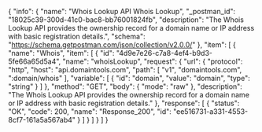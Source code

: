 {
  "info": {
    "name": "Whois Lookup API Whois Lookup",
    "_postman_id": "18025c39-300d-41c0-bac8-bb76001824fb",
    "description": "The Whois Lookup API provides the ownership record for a domain name or IP address with basic registration details.",
    "schema": "https://schema.getpostman.com/json/collection/v2.0.0/"
  },
  "item": [
    {
      "name": "Whois",
      "item": [
        {
          "id": "4d9e7e26-c7a8-4ef4-b9d3-5fe66a65d5a4",
          "name": "whoisLookup",
          "request": {
            "url": {
              "protocol": "http",
              "host": "api.domaintools.com",
              "path": [
                "v1",
                "domaintools.com",
                ":domain/whois"
              ],
              "variable": [
                {
                  "id": "domain",
                  "value": "domain",
                  "type": "string"
                }
              ]
            },
            "method": "GET",
            "body": {
              "mode": "raw"
            },
            "description": "The Whois Lookup API provides the ownership record for a domain name or IP address with basic registration details."
          },
          "response": [
            {
              "status": "OK",
              "code": 200,
              "name": "Response_200",
              "id": "ee516731-a331-4553-8cf7-161a5a567ab4"
            }
          ]
        }
      ]
    }
  ]
}